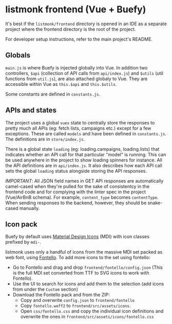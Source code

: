 # listmonk frontend (Vue + Buefy)

It's best if the `listmonk/frontend` directory is opened in an IDE as a separate project where the frontend directory is the root of the project.

For developer setup instructions, refer to the main project's README.

## Globals
`main.js` is where Buefy is injected globally into Vue. In addition two controllers, `$api` (collection of API calls from `api/index.js`) and `$utils` (util functions from `util.js`), are also attached globaly to Vue. They are accessible within Vue as `this.$api` and `this.$utils`.

Some constants are defined in `constants.js`.

## APIs and states
The project uses a global `vuex` state to centrally store the responses to pretty much all APIs (eg: fetch lists, campaigns etc.) except for a few exceptions. These are called `models` and have been defined in `constants.js`. The definitions are in `store/index.js`.

There is a global state `loading` (eg: loading.campaigns, loading.lists) that indicates whether an API call for that particular "model" is running. This can be used anywhere in the project to show loading spinners for instance. All the API definitions are in `api/index.js`. It also describes how each API call sets the global `loading` status alongside storing the API responses.

*IMPORTANT*: All JSON field names in GET API responses are automatically camel-cased when they're pulled for the sake of consistentcy in the frontend code and for complying with the linter spec in the project (Vue/AirBnB schema). For example, `content_type` becomes `contentType`. When sending responses to the backend, however, they should be snake-cased manually.


## Icon pack
Buefy by default uses [Material Design Icons](https://materialdesignicons.com) (MDI) with icon classes prefixed by `mdi-`.

listmonk uses only a handful of icons from the massive MDI set packed as web font, using [Fontello](https://fontello.com). To add more icons to the set using fontello:

- Go to Fontello and drag and drop `frontend/fontello/config.json` (This is the full MDI set converted from TTF to SVG icons to work with Fontello).
- Use the UI to search for icons and add them to the selection (add icons from under the `Custom` section)
- Download the Fontello pack and from the ZIP:
    - Copy and overwrite `config.json` to `frontend/fontello`
    - Copy `fontello.woff2` to `frontend/src/assets/icons`.
    - Open `css/fontello.css` and copy the individual icon definitions and overwrite the ones in `frontend/src/assets/icons/fontello.css`
